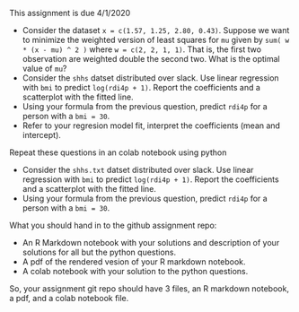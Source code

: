 This assignment is due 4/1/2020

* Consider the dataset `x = c(1.57, 1.25, 2.80, 0.43)`. Suppose we want to minimize the weighted version of least squares for `mu`
given by `sum( w * (x - mu) ^ 2 )` where `w = c(2, 2, 1, 1)`. That is, the first two observation are weighted double the second two. What
is the optimal value of `mu`?
* Consider the `shhs` datset distributed over slack. Use linear regression with 
  `bmi` to predict `log(rdi4p + 1)`. Report the coefficients and a scatterplot with the fitted line.
* Using your formula from the previous question, predict `rdi4p` for a person with a `bmi = 30`. 
* Refer to your regresion model fit, interpret the coefficients (mean and intercept).

Repeat these questions in an colab notebook using python

* Consider the `shhs.txt` datset distributed over slack. Use linear regression with 
  `bmi` to predict `log(rdi4p + 1)`. Report the coefficients and a scatterplot with the fitted line.
* Using your formula from the previous question, predict `rdi4p` for a person with a `bmi = 30`. 



What you should hand in to the github assignment repo: 

* An R Markdown notebook with your solutions and description of your solutions for all but the python questions.
* A pdf of the rendered vesion of your R markdown notebook.
* A colab notebook with your solution to the python questions. 

So, your assignment git repo should have 3 files, an R markdown notebook, a pdf, and a colab notebook file. 





